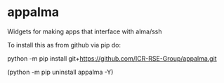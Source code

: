# appalma
Widgets for making apps that interface with alma/ssh

To install this as from github via pip do:

python -m pip install git+https://github.com/ICR-RSE-Group/appalma.git

(python -m pip uninstall appalma -Y)